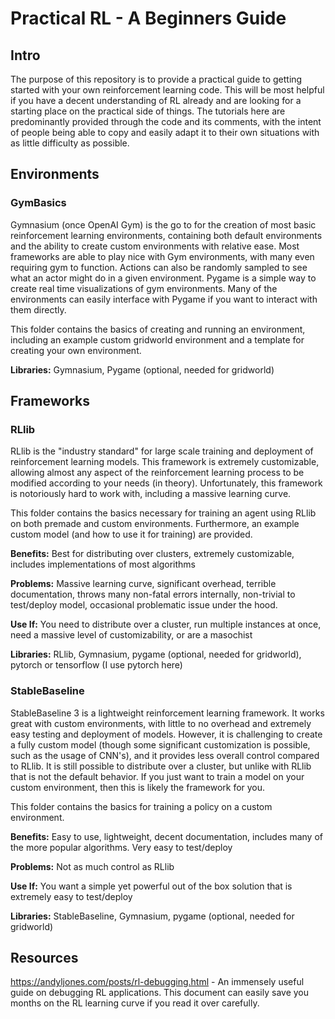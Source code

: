 # Practical RL - A Beginners Guide
## Intro
The purpose of this repository is to provide a practical guide to getting started with your own reinforcement learning code. This will be most helpful if you have a decent understanding of RL already and are looking for a starting place on the practical side of things. The tutorials here are predominantly provided through the code and its comments, with the intent of people being able to copy and easily adapt it to their own situations with as little difficulty as possible. 

## Environments
### GymBasics
Gymnasium (once OpenAI Gym) is the go to for the creation of most basic reinforcement learning environments, containing both default environments and the ability to create custom environments with relative ease. Most frameworks are able to play nice with Gym environments, with many even requiring gym to function. Actions can also be randomly sampled to see what an actor might do in a given environment. Pygame is a simple way to create real time visualizations of gym environments. Many of the environments can easily interface with Pygame if you want to interact with them directly.

This folder contains the basics of creating and running an environment, including an example custom gridworld environment and a template for creating your own environment. 

**Libraries:** Gymnasium, Pygame (optional, needed for gridworld)


## Frameworks
### RLlib
RLlib is the "industry standard" for large scale training and deployment of reinforcement learning models. This framework is extremely customizable, allowing almost any aspect of the reinforcement learning process to be modified according to your needs (in theory). Unfortunately, this framework is notoriously hard to work with, including a massive learning curve.  

This folder contains the basics necessary for training an agent using RLlib on both premade and custom environments. Furthermore, an example custom model (and how to use it for training) are provided. 

**Benefits:** Best for distributing over clusters, extremely customizable, includes implementations of most algorithms

**Problems:** Massive learning curve, significant overhead, terrible documentation, throws many non-fatal errors internally, non-trivial to test/deploy model, occasional problematic issue under the hood.

**Use If:** You need to distribute over a cluster, run multiple instances at once, need a massive level of customizability, or are a masochist

**Libraries:** RLlib, Gymnasium, pygame (optional, needed for gridworld), pytorch or tensorflow (I use pytorch here)


### StableBaseline
StableBaseline 3 is a lightweight reinforcement learning framework. It works great with custom environments, with little to no overhead and extremely easy testing and deployment of models. However, it is challenging to create a fully custom model (though some significant customization is possible, such as the usage of CNN's), and it provides less overall control compared to RLlib. It is still possible to distribute over a cluster, but unlike with RLlib that is not the default behavior. If you just want to train a model on your custom environment, then this is likely the framework for you. 

This folder contains the basics for training a policy on a custom environment. 

**Benefits:** Easy to use, lightweight, decent documentation, includes many of the more popular algorithms. Very easy to test/deploy

**Problems:** Not as much control as RLlib

**Use If:** You want a simple yet powerful out of the box solution that is extremely easy to test/deploy

**Libraries:** StableBaseline, Gymnasium, pygame (optional, needed for gridworld)


## Resources

https://andyljones.com/posts/rl-debugging.html - An immensely useful guide on debugging RL applications. This document can easily save you months on the RL learning curve if you read it over carefully. 
